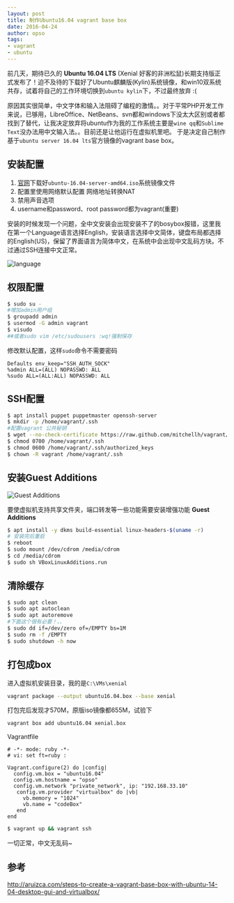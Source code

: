 ```yaml
---
layout: post
title: 制作Ubuntu16.04 vagrant base box
date: 2016-04-24
author: opso
tags:
- vagrant
- ubuntu
---
```


前几天，期待已久的 **Ubuntu 16.04 LTS** (Xenial 好客的非洲松鼠)长期支持版正式发布了！迫不及待的下载好了Ubuntu麒麟版(Kylin)系统镜像，和win10双系统共存，试着将自己的工作环境切换到`ubuntu kylin`下，不过最终放弃 :( 

<!--more-->

原因其实很简单，中文字体和输入法阻碍了编程的激情。。对于平常PHP开发工作来说，已够用，LibreOffice、NetBeans、svn都和windows下没太大区别或者都找到了替代，让我决定放弃将ubuntu作为我的工作系统主要是`wine qq`和`Sublime Text`没办法用中文输入法。。目前还是让他运行在虚拟机里吧。
于是决定自己制作基于`ubuntu server 16.04 lts`官方镜像的vagrant base box。

## 安装配置

1. [官网](http://www.ubuntu.com/download/server)下载好`ubuntu-16.04-server-amd64.iso`系统镜像文件
2. 配置里使用网络默认配置 网络地址转换NAT
3. 禁用声音选项
4. username和password、root password都为vagrant(重要)

安装的时候发现一个问题，全中文安装会出现安装不了的bosybox报错，这里我在第一个Language语言选择English，安装语言选择中文简体，键盘布局都选择的English(US)，保留了界面语言为简体中文，在系统中会出现中文乱码方块。不过通过SSH连接中文正常。

![language](/images/16-4-24/87595680.jpg)

## 权限配置

```bash
$ sudo su -
#增加admin用户组
$ groupadd admin
$ usermod -G admin vagrant
$ visudo
##或者sudo vim /etc/sudousers :wq!强制保存
```
修改默认配置，这样`sudo`命令不需要密码

```
Defaults env_keep="SSH_AUTH_SOCK"
%admin ALL=(ALL) NOPASSWD: ALL
%sudo ALL=(ALL:ALL) NOPASSWD: ALL
```

## SSH配置

```bash
$ apt install puppet puppetmaster openssh-server
$ mkdir -p /home/vagrant/.ssh
#配置vagrant 公共秘钥
$ wget --no-check-certificate https://raw.github.com/mitchellh/vagrant/master/keys/vagrant.pub -O /home/vagrant/.ssh/authorized_keys
$ chmod 0700 /home/vagrant/.ssh
$ chmod 0600 /home/vagrant/.ssh/authorized_keys
$ chown -R vagrant /home/vagrant/.ssh
```

## 安装Guest Additions
![Guest Additions](/images/16-4-24/51945902.jpg)

要使虚拟机支持共享文件夹，端口转发等一些功能需要安装增强功能 **Guest Additions** 

```bash
$ apt install -y dkms build-essential linux-headers-$(uname -r)
# 安装完后重启
$ reboot
$ sudo mount /dev/cdrom /media/cdrom
$ cd /media/cdrom
$ sudo sh VBoxLinuxAdditions.run
```

## 清除缓存

```bash
$ sudo apt clean
$ sudo apt autoclean
$ sudo apt autoremove
#下面这个很有必要！、、
$ sudo dd if=/dev/zero of=/EMPTY bs=1M
$ sudo rm -f /EMPTY
$ sudo shutdown -h now
```

## 打包成box

进入虚拟机安装目录，我的是`C:\VMs\xenial`
```bash
vagrant package --output ubuntu16.04.box --base xenial
```

打包完后发现才570M，原版iso镜像都655M，试验下

```bash
vagrant box add ubuntu16.04 xenial.box
```

Vagrantfile

```
# -*- mode: ruby -*-
# vi: set ft=ruby :

Vagrant.configure(2) do |config|
  config.vm.box = "ubuntu16.04"
  config.vm.hostname = "opso"
  config.vm.network "private_network", ip: "192.168.33.10"
   config.vm.provider "virtualbox" do |vb|
     vb.memory = "1024"
	 vb.name = "codeBox"
   end
end
```

```bash
$ vagrant up && vagrant ssh
```

一切正常，中文无乱码~

## 参考
<http://aruizca.com/steps-to-create-a-vagrant-base-box-with-ubuntu-14-04-desktop-gui-and-virtualbox/>